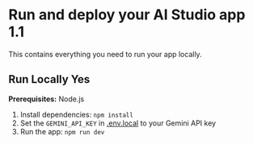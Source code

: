 # Run and deploy your AI Studio app 1.1

This contains everything you need to run your app locally.

## Run Locally Yes

**Prerequisites:**  Node.js


1. Install dependencies:
   `npm install`
2. Set the `GEMINI_API_KEY` in [.env.local](.env.local) to your Gemini API key
3. Run the app:
   `npm run dev`
